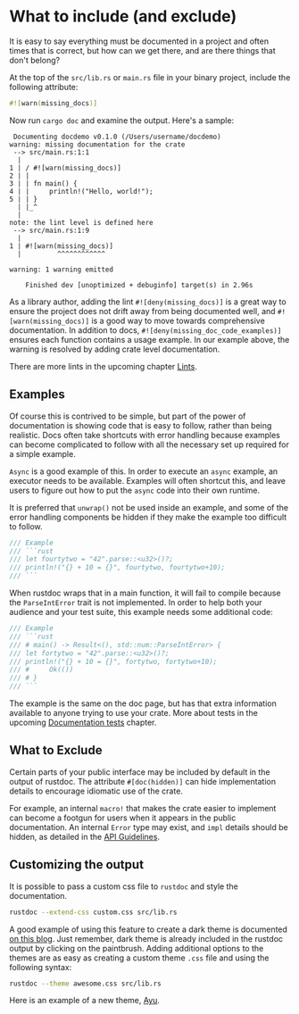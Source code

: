 # What to include (and exclude)

It is easy to say everything must be documented in a project and often times
that is correct, but how can we get there, and are there things that don't
belong?

At the top of the `src/lib.rs` or `main.rs` file in your binary project, include
the following attribute:

```rust
#![warn(missing_docs)]
```

Now run `cargo doc` and examine the output.  Here's a sample:

```text
 Documenting docdemo v0.1.0 (/Users/username/docdemo)
warning: missing documentation for the crate
 --> src/main.rs:1:1
  |
1 | / #![warn(missing_docs)]
2 | |
3 | | fn main() {
4 | |     println!("Hello, world!");
5 | | }
  | |_^
  |
note: the lint level is defined here
 --> src/main.rs:1:9
  |
1 | #![warn(missing_docs)]
  |         ^^^^^^^^^^^^

warning: 1 warning emitted

    Finished dev [unoptimized + debuginfo] target(s) in 2.96s
```

As a library author, adding the lint `#![deny(missing_docs)]` is a great way to
ensure the project does not drift away from being documented well, and
`#![warn(missing_docs)]` is a good way to move towards comprehensive 
documentation.  In addition to docs, `#![deny(missing_doc_code_examples)]`
ensures each function contains a usage example.  In our example above, the
warning is resolved by adding crate level documentation. 

There are more lints in the upcoming chapter [Lints][rustdoc-lints].

## Examples

Of course this is contrived to be simple, but part of the power of documentation
is showing code that is easy to follow, rather than being realistic.  Docs often
take shortcuts with error handling because examples can become complicated to
follow with all the necessary set up required for a simple example.

`Async` is a good example of this.  In order to execute an `async` example, an
executor needs to be available.  Examples will often shortcut this, and leave
users to figure out how to put the `async` code into their own runtime.

It is preferred that `unwrap()` not be used inside an example, and some of the
error handling components be hidden if they make the example too difficult to
follow.  

``````rust
/// Example
/// ```rust
/// let fourtytwo = "42".parse::<u32>()?;
/// println!("{} + 10 = {}", fourtytwo, fourtytwo+10);
/// ```
``````  

When rustdoc wraps that in a main function, it will fail to compile because the 
`ParseIntError` trait is not implemented.  In order to help both your audience
and your test suite, this example needs some additional code:

``````rust
/// Example
/// ```rust
/// # main() -> Result<(), std::num::ParseIntError> {
/// let fortytwo = "42".parse::<u32>()?;
/// println!("{} + 10 = {}", fortytwo, fortytwo+10);
/// #     Ok(())
/// # }
/// ```
``````  

The example is the same on the doc page, but has that extra information
available to anyone trying to use your crate.  More about tests in the 
upcoming [Documentation tests] chapter.  

## What to Exclude

Certain parts of your public interface may be included by default in the output
of rustdoc.  The attribute `#[doc(hidden)]` can hide implementation details
to encourage idiomatic use of the crate.  

For example, an internal `macro!` that makes the crate easier to implement can
become a footgun for users when it appears in the public documentation.  An
internal `Error` type may exist, and `impl` details should be hidden, as
detailed in the [API Guidelines].

## Customizing the output

It is possible to pass a custom css file to `rustdoc` and style the
documentation.  

```bash
rustdoc --extend-css custom.css src/lib.rs
``` 

A good example of using this feature to create a dark theme is documented [on
this blog].  Just remember, dark theme is already included in the rustdoc output
by clicking on the paintbrush.  Adding additional options to the themes are
as easy as creating a custom theme `.css` file and using the following syntax:

```bash
rustdoc --theme awesome.css src/lib.rs
```

Here is an example of a new theme, [Ayu].

[Ayu]: https://github.com/rust-lang/rust/blob/master/src/librustdoc/html/static/themes/ayu.css
[API Guidelines]: https://rust-lang.github.io/api-guidelines/documentation.html#rustdoc-does-not-show-unhelpful-implementation-details-c-hidden
[Documentation tests]: documentation-tests.md
[on this blog]: https://blog.guillaume-gomez.fr/articles/2016-09-16+Generating+doc+with+rustdoc+and+a+custom+theme
[rustdoc-lints]: lints.md
